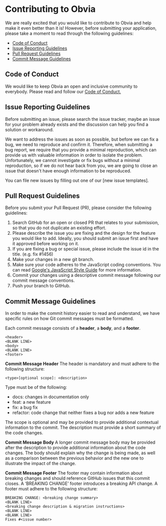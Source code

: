 # Contributing to Obvia

We are really excited that you would like to contribute to Obvia and help make it even better than it is! However, before submitting your application, please take a moment to read through the following guidelines:

- [Code of Conduct](#code-of-conduct)
- [Issue Reporting Guidelines](#issue-reporting-guidelines)
- [Pull Request Guidelines](#pull-request-guidelines)
- [Commit Message Guidelines](#commit-message-guidelines)

## Code of Conduct
We would like to keep Obvia an open and inclusive community to everybody. Please read and follow our [Code of Conduct.](https://github.com/kreatx-admin/obvia/blob/master/.github/CODE_OF_CONDUCT.md)

## Issue Reporting Guidelines
Before submitting an issue, please search the issue tracker, maybe an issue for your problem already exists and the discussion can help you find a solution or workaround.

We want to address the issues as soon as possible, but before we can fix a bug, we need to reproduce and confirm it. Therefore, when submitting a bug report, we require that you provide a minimal reproduction, which can provide us with valuable information in order to isolate the problem. 
Unfortunately, we cannot investigate or fix bugs without a minimal reproduction, so if we do not hear back from you, we are going to close an issue that doesn't have enough information to be reproduced.

You can file new issues by filling out one of our [new issue templates].

## Pull Request Guidelines
Before you submit your Pull Request (PR), please consider the following guidelines:
1.	Search GitHub for an open or closed PR that relates to your submission, so that you do not duplicate an existing effort.
2.	Please describe the issue you are fixing and the design for the feature you would like to add. Ideally, you should submit an issue first and have it approved before working on it.
3.	If you are fixing a bug or special issue, please include the issue id in the title. (e.g. fix #1456)
4.	Make your changes in a new git branch.
5.	Make sure your code adheres to the JavaScript coding conventions. You can read [Google's JavaScript Style Guide](https://google.github.io/styleguide/jsguide.html) for more information.
6.	Commit your changes using a descriptive commit message following our commit message conventions.
7.	Push your branch to GitHub.

## Commit Message Guidelines
In order to make the commit history easier to read and understand, we have specific rules on how Git commit messages must be formatted.

Each commit message consists of a **header**, a **body**, and a **footer**.
```
<header>
<BLANK LINE>
<body>
<BLANK LINE>
<footer>
```
**Commit Message Header**
The header is mandatory and must adhere to the following structure:
```
<type>[optional scope]: <description>
```

Type must be of the following:
- docs: changes in documentation only
- feat: a new feature
- fix: a bug fix
- refactor: code change that neither fixes a bug nor adds a new feature

The scope is optional and may be provided to provide additional contextual information to the commit.
The description must provide a short summary of the code changes.

**Commit Message Body**
A longer commit message body may be provided after the description to provide additional information about the code changes. The body should explain why the change is being made, as well as a comparison between the previous behavior and the new one to illustrate the impact of the change.

**Commit Message Footer**
The footer may contain information about breaking changes and should reference GitHub issues that this commit closes. A ‘BREAKING CHANGE’ footer introduces a breaking API change. A footer must adhere to the following structure:
```
BREAKING CHANGE: <breaking change summary>
<BLANK LINE>
<breaking change description & migration instructions>
<BLANK LINE>
<BLANK LINE>
Fixes #<issue number>
```
